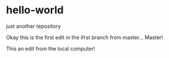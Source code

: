 # hello-world
just another repository

Okay this is the first edit in the ifrst branch from master... Master!

This an edit from the local computer!